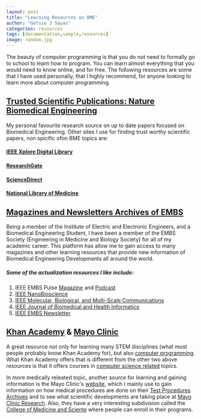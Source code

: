 ```yaml
---
layout: post
title: "Learning Resources on BME"
author: "Getsie J Sayas"
categories: resources
tags: [documentation,sample,resources]
image: random.jpg
---
```


The beauty of computer programming is that you do not need to formally go to school to learn how to program. You can learn almost everything that you would need to know online, and for free. The following resources are some that I have used personally, that I highly recommend, for anyone looking to learn more about computer programming.

## [Trusted Scientific Publications: Nature Biomedical Engineering](https://www.nature.com/natbiomedeng/)

My personal favourite research source on up to date papers focused on Biomedical Engineering. Other sites I use for finding trust worthy scientific papers, non spicific ofon BME topics are: 
#### [IEEE Xplore Digital Library](https://ieeexplore.ieee.org/Xplore/home.jsp)
#### [ResearchGate](https://www.researchgate.net/)
#### [ScienceDirect](https://www.sciencedirect.com/)
#### [National Library of Medicine](https://pubmed.ncbi.nlm.nih.gov/)

## [Magazines and Newsletters Archives of EMBS](https://www.embs.org/resources/)

Being a member of the Institute of Electric and Electronic Engineers, and a Biomedical Engineering Student, I have been a member of the EMBS Society (Engineering in Medicine and Biology Society) for all of my academic career. This platform has allow me to gain access to many magazines and other learning resources that provide new information of Biomedical Engineering Developments all around the world.
##### Some of the actualization resources I like include: 
  1. IEEE EMBS Pulse [Magazine](https://www.embs.org/pulse/) and [Podcast](https://www.embs.org/pulse/media/podcasts/)
  2. [IEEE NanoBioscience](https://www.ieee.org/membership-catalog/productdetail/showProductDetailPage.html?product=PER191-ELE)
  3. [IEEE Molecular, Biological, and Multi-Scale Communications](https://www.ieee.org/membership-catalog/productdetail/showProductDetailPage.html?product=PER475-ELE&searchResults=Y)
  4. [IEEE Journal of Biomedical and Health Informatics](https://ieeexplore.ieee.org/document/10328862)
  5. [IEEE EMBS Newsletter](https://www.embs.org/newsletter/archives/)


## [Khan Academy](https://www.khanacademy.org/) & [Mayo Clinic](https://www.mayo.edu/research)

A great resource not only for learning many STEM disciplines (what most people probably know Khan Academy for), but also [computer programming](https://www.khanacademy.org/computing/computer-programming). What Khan Academy offers that is different from the other two above resources is that it offers courses in [computer science related](https://www.khanacademy.org/computing/computer-science) topics.  

In more medically releated topic, another source for learning and gaining information is the Mayo Clinic's [website](https://www.mayoclinic.org/), which I mainly use to gain information on how medical procedures are done on their [Test Procedures Archives](https://www.mayoclinic.org/tests-procedures) and to see what scientific developments are taking place at [Mayo Clinic Research](https://www.mayo.edu/research). Also, they have a very interesting subdivision called the [College of Medicine and Sciente](https://college.mayo.edu/) where people can enroll in their programs. 

